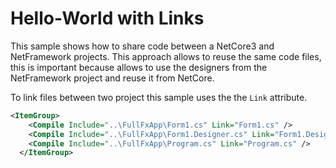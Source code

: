 # Hello-World with Links

This sample shows how to share code between a NetCore3 and NetFramework projects. This approach allows to reuse the same code files, this is important because allows to use the designers from the NetFramework project and reuse it from NetCore.

To link files between two project this sample uses the the `Link` attribute.

```xml
<ItemGroup>
    <Compile Include="..\FullFxApp\Form1.cs" Link="Form1.cs" />
    <Compile Include="..\FullFxApp\Form1.Designer.cs" Link="Form1.Designer.cs" />
    <Compile Include="..\FullFxApp\Program.cs" Link="Program.cs" />
  </ItemGroup>
```

